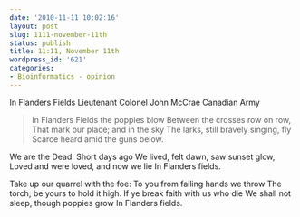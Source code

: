 ```yaml
---
date: '2010-11-11 10:02:16'
layout: post
slug: 1111-november-11th
status: publish
title: 11:11, November 11th
wordpress_id: '621'
categories:
- Bioinformatics - opinion
---
```


In Flanders Fields
Lieutenant Colonel John McCrae
Canadian Army





> In Flanders Fields the poppies blow
Between the crosses row on row,
That mark our place; and in the sky
The larks, still bravely singing, fly
Scarce heard amid the guns below.

We are the Dead. Short days ago
We lived, felt dawn, saw sunset glow,
Loved and were loved, and now we lie
In Flanders fields.

Take up our quarrel with the foe:
To you from failing hands we throw
The torch; be yours to hold it high.
If ye break faith with us who die
We shall not sleep, though poppies grow
In Flanders fields.




